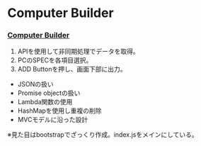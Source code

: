 # Computer Builder

### [Computer Builder](https://soysan.github.io/Computer-Builder/) 

1. APIを使用して非同期処理でデータを取得。
1. PCのSPECを各項目選択。
1. ADD Buttonを押し、画面下部に出力。

- JSONの扱い
- Promise objectの扱い
- Lambda関数の使用
- HashMapを使用し重複の削除
- MVCモデルに沿った設計

※見た目はbootstrapでざっくり作成。index.jsをメインにしている。
